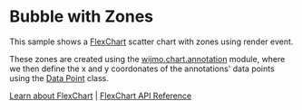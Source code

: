 Bubble with Zones
================

This sample shows a [FlexChart](https://www.grapecity.com/wijmo/api/classes/wijmo_chart.flexchart.html) scatter chart with zones using render event.

These zones are created using the [wijmo.chart.annotation](https://www.grapecity.com/wijmo/api/modules/wijmo_chart_annotation.html) module, where we then define the x and y coordonates of the annotations' data points using the [Data Point](https://www.grapecity.com/wijmo/api/classes/wijmo_chart.datapoint.html) class.

[Learn about FlexChart](https://www.grapecity.com/wijmo-flexchart) | [FlexChart API Reference](https://www.grapecity.com/wijmo/api/classes/wijmo_chart.flexchart.html)